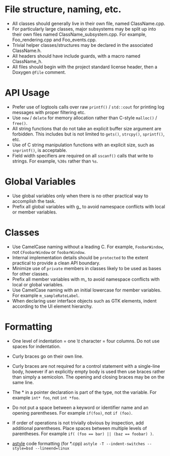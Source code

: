 # File structure, naming, etc.

* All classes should generally live in their own file, named ClassName.cpp.
* For particularly large classes, major subsystems may be split up into their own files named ClassName_subsystem.cpp.
For example, Foo_rendering.cpp and Foo_events.cpp.
* Trivial helper classes/structures may be declared in the associated ClassName.h.
* All headers should have include guards, with a macro named ClassName_h.
* All files should begin with the project standard license header, then a Doxygen `@file` comment.

# API Usage

* Prefer use of logtools calls over raw `printf()` / `std::cout` for printing log messages with proper filtering etc.
* Use `new` / `delete` for memory allocation rather than C-style `malloc()` / `free()`.
* All string functions that do not take an explicit buffer size argument are forbidden. This includes but is not
limited to `gets()`, `strcpy()`, `sprintf()`, etc.
* Use of C string manipulation functions with an explicit size, such as `snprintf()`, is acceptable.
* Field width specifiers are required on all `sscanf()` calls that write to strings. For example, `%30s` rather than
`%s`.

# Global Variables

* Use global variables only when there is no other practical way to accomplish the task.
* Prefix all global variables with g_ to avoid namespace conflicts with local or member variables.

# Classes

* Use CamelCase naming without a leading C. For example, `FoobarWindow`, not `CFoobarWindow` or `foobarWindow`.
* Internal implementation details should be `protected` to the extent practical to provide a clean API boundary.
* Minimize use of `private` members in classes likely to be used as bases for other classes.
* Prefix all member variables with m_ to avoid namespace conflicts with local or global variables.
* Use CamelCase naming with an initial lowercase for member variables. For example `m_sampleRateLabel`.
* When declaring user interface objects such as GTK elements, indent according to the UI element hierarchy.

# Formatting

* One level of indentation = one \t character = four columns. Do not use spaces for indentation.
* Curly braces go on their own line.
* Curly braces are not required for a control statement with a single-line body, however if an explicitly empty body is
used then use braces rather than simply a semicolon. The opening and closing braces may be on the same line.
* The * in a pointer declaration is part of the type, not the variable. For example `int* foo`, not `int *foo`.
* Do not put a space between a keyword or identifier name and an opening parentheses. For example `if(foo)`, not `if
(foo)`.
* If order of operations is not trivially obvious by inspection, add additional parentheses. Place spaces between
multiple levels of parentheses. For example `if( (foo == bar) || (baz == foobar) )`.

* [astyle](https://sourceforge.net/projects/astyle/) code formatting (for *.cpp)
`astyle -T --indent-switches --style=bsd --lineend=linux`
